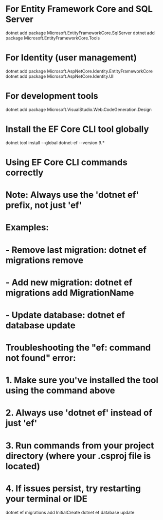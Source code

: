 # For Entity Framework Core and SQL Server

dotnet add package Microsoft.EntityFrameworkCore.SqlServer
dotnet add package Microsoft.EntityFrameworkCore.Tools

# For Identity (user management)

dotnet add package Microsoft.AspNetCore.Identity.EntityFrameworkCore
dotnet add package Microsoft.AspNetCore.Identity.UI

# For development tools

dotnet add package Microsoft.VisualStudio.Web.CodeGeneration.Design

# Install the EF Core CLI tool globally

dotnet tool install --global dotnet-ef --version 9.\*

# Using EF Core CLI commands correctly

# Note: Always use the 'dotnet ef' prefix, not just 'ef'

# Examples:

# - Remove last migration: dotnet ef migrations remove

# - Add new migration: dotnet ef migrations add MigrationName

# - Update database: dotnet ef database update

# Troubleshooting the "ef: command not found" error:

# 1. Make sure you've installed the tool using the command above

# 2. Always use 'dotnet ef' instead of just 'ef'

# 3. Run commands from your project directory (where your .csproj file is located)

# 4. If issues persist, try restarting your terminal or IDE


dotnet ef migrations add InitialCreate
dotnet ef database update